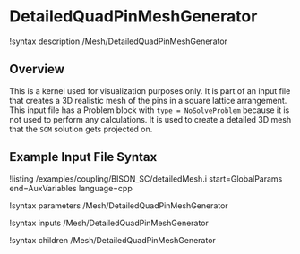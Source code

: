 # DetailedQuadPinMeshGenerator

!syntax description /Mesh/DetailedQuadPinMeshGenerator

## Overview

<!-- -->

This is a kernel used for visualization purposes only. It is part of an input file that creates
a 3D realistic mesh of the pins in a square lattice arrangement. This input file has a Problem block
with `type = NoSolveProblem` because it is not used to perform any calculations. It is used to create a detailed 3D mesh that the `SCM` solution
gets projected on.

## Example Input File Syntax

!listing /examples/coupling/BISON_SC/detailedMesh.i start=GlobalParams end=AuxVariables language=cpp

!syntax parameters /Mesh/DetailedQuadPinMeshGenerator

!syntax inputs /Mesh/DetailedQuadPinMeshGenerator

!syntax children /Mesh/DetailedQuadPinMeshGenerator
